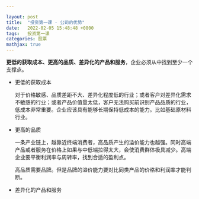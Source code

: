 ```yaml
---

layout: post
title:  "投资第一课 - 公司的优势"
date:   2022-02-05 15:48:48 +0800
tags:   投资第一课
categories: 股票
mathjax: true
---
```


**更低的获取成本、更高的品质、差异化的产品和服务**，企业必须从中找到至少一个支撑点。

+ 更低的获取成本

    对于价格敏感、品质差距不大、差异化程度低的行业；或者客户对差异化需求不敏感的行业；或者产品价值量太低，客户无法购买前识别产品品质的行业，低成本非常重要。企业应该具有能够长期保持低成本的能力。比如基础原材料行业。

+ 更高的品质

    一条产业链上，越靠近终端消费者，高品质产生的溢价能力也越强。同时高端产品或者服务在价格上如果与中低端拉得太大，会使消费群体极具减少。高端企业要平衡利润率与周转率，找到合适的盈利点。

    高品质需要品牌。但是品牌的溢价能力要对比同类产品的价格和利润率才能判断。

+ 差异化的产品和服务

    

